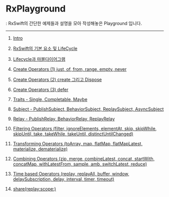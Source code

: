 # RxPlayground

: RxSwift의 간단한 예제들과 설명을 모아 작성해놓은 Playground 입니다.

-------------------------------------------------------

1. [Intro](https://swifty-cody.tistory.com/55)

2. [RxSwift의 기본 요소 및 LifeCycle](https://swifty-cody.tistory.com/56)

3. [Lifecycle과 마블다이어그램](https://swifty-cody.tistory.com/57)

4. [Create Operators (1) just, of, from, range, empty, never](https://swifty-cody.tistory.com/58)

5. [Create Operators (2) create 그리고 Dispose](https://swifty-cody.tistory.com/59)

6. [Create Operators (3) defer](https://swifty-cody.tistory.com/60)

7. [Traits - Single, Completable, Maybe](https://swifty-cody.tistory.com/61)

8. [Subject - PublishSubject, BehaviorSubject, ReplaySubject, AsyncSubject](https://swifty-cody.tistory.com/62)

9. [Relay - PublishRelay, BehaviorRelay, ReplayRelay](https://swifty-cody.tistory.com/64)

10. [Filtering Operators
(filter, ignoreElements, elementAt, skip, skipWhile, skipUntil, take, takeWhile, takeUntil, distinctUntilChanged)](https://swifty-cody.tistory.com/65)

11. [Transforming Operators
(toArray, map, flatMap, flatMapLatest, materialize, dematerialize)](https://swifty-cody.tistory.com/67)

12. [Combining Operators
(zip, merge, combineLatest, concat, startWith, concatMap, withLatestFrom, sample, amb, switchLatest, reduce)](https://swifty-cody.tistory.com/68)

13. [Time based Operators
(replay, replayAll, buffer, window, delaySubscription, delay, interval, timer, timeout)](https://swifty-cody.tistory.com/69)

14. [share(replay:scope:)](https://swifty-cody.tistory.com/70)
